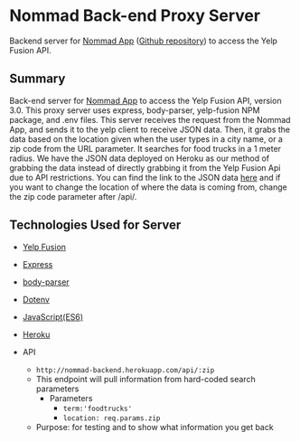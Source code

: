 # Nommad Back-end Proxy Server

Backend server for [Nommad App](https://nommad-app.firebaseapp.com/) ([Github repository](https://github.com/rcgutierrez/nommad/tree/master/nommad)) to access the Yelp Fusion API.

## Summary
Back-end server for [Nommad App](https://nommad-app.firebaseapp.com/) to access the Yelp Fusion API, version 3.0. This proxy server uses express, body-parser, yelp-fusion NPM package, and .env files. This server receives the request from the Nommad App, and sends it to the yelp client to receive JSON data. Then, it grabs the data based on the location given when the user types in a city name, or a zip code from the URL parameter. It searches for food trucks in a 1 meter radius. We have the JSON data deployed on Heroku as our method of grabbing the data instead of directly grabbing it from the Yelp Fusion Api due to API restrictions. You can find the link to the JSON data [here](https://nommad-backend.herokuapp.com/api/78705) and if you want to change the location of where the data is coming from, change the zip code parameter after /api/.

## Technologies Used for Server

- [Yelp Fusion](https://www.npmjs.com/package/yelp-fusion)
- [Express](https://www.npmjs.com/package/express)
- [body-parser](https://www.npmjs.com/package/body-parser)
- [Dotenv](https://www.npmjs.com/package/dotenv)
- [JavaScript(ES6)](http://es6-features.org/#Constants)
- [Heroku](https://www.heroku.com)

- API 
  - `http://nommad-backend.herokuapp.com/api/:zip`
  - This endpoint will pull information from hard-coded search parameters
    - Parameters
      - `term:'foodtrucks'`
      - `location: req.params.zip`
  - Purpose: for testing and to show what information you get back
